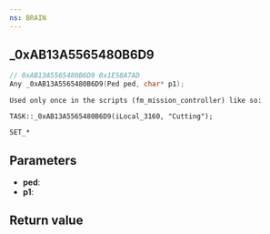 ```yaml
---
ns: BRAIN
---
```

## _0xAB13A5565480B6D9

```c
// 0xAB13A5565480B6D9 0x1E58A7AD
Any _0xAB13A5565480B6D9(Ped ped, char* p1);
```

```
Used only once in the scripts (fm_mission_controller) like so:

TASK::_0xAB13A5565480B6D9(iLocal_3160, "Cutting");

SET_*
```

## Parameters
* **ped**: 
* **p1**: 

## Return value
